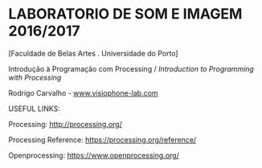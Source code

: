 # LABORATORIO DE SOM E IMAGEM 2016/2017 
[Faculdade de Belas Artes . Universidade do Porto]


Introdução à Programação com Processing  /  *Introduction to Programming with Processing*


Rodrigo Carvalho - www.visiophone-lab.com


USEFUL LINKS:

Processing: http://processing.org/

Processing Reference: https://processing.org/reference/

Openprocessing: https://www.openprocessing.org/


